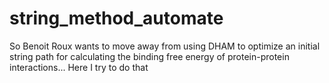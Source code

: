 # string_method_automate
So Benoit Roux wants to move away from using DHAM to optimize an initial string path for calculating the binding free energy of protein-protein interactions... Here I try to do that

